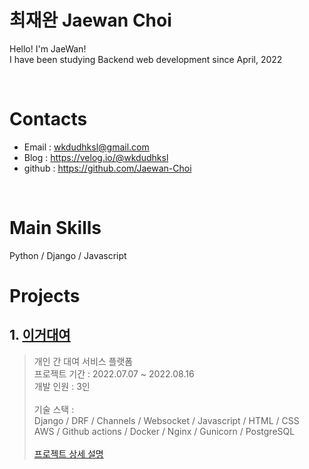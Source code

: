 # 최재완 Jaewan Choi

Hello! I'm JaeWan!<br>
I have been studying Backend web development since April, 2022

<br>

# Contacts
* Email : wkdudhksl@gmail.com
* Blog : https://velog.io/@wkdudhksl
* github : https://github.com/Jaewan-Choi

<br>

# Main Skills
Python / Django / Javascript

# Projects
## 1. <a href="https://github.com/Jaewan-Choi/egodaeyeo-backend">이거대여</a>

> 개인 간 대여 서비스 플랫폼<br>
  프로젝트 기간 : 2022.07.07 ~ 2022.08.16<br>
  개발 인원 : 3인<br><br>
  기술 스택 :<br>
  Django / DRF / Channels / Websocket / Javascript / HTML / CSS<br>
  AWS / Github actions / Docker / Nginx / Gunicorn / PostgreSQL<br><br>
  <a href="https://github.com/Jaewan-Choi/egodaeyeo-backend">프로젝트 상세 설명<a/>
